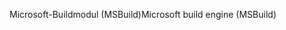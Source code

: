 <span data-ttu-id="a3310-101">Microsoft-Buildmodul (MSBuild)</span><span class="sxs-lookup"><span data-stu-id="a3310-101">Microsoft build engine (MSBuild)</span></span>